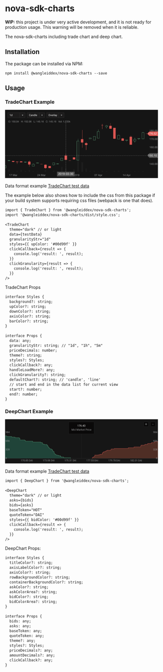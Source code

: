 # nova-sdk-charts

**WIP:** this project is under very active development, and it is not ready for production usage. This warning will be removed when it is reliable.

The nova-sdk-charts including trade chart and deep chart.

## Installation

The package can be installed via NPM:

```
npm install @wangleiddex/nova-sdk-charts --save
```

## Usage

### TradeChart Example

![TradeChart-dark](./assets/images/TradeChart-dark.png)

Data format example [TradeChart test data](https://github.com/novaprotocolio/nova-sdk-charts/blob/master/assets/js/TradeChartTestData.js)

The example below also shows how to include the css from this package if your build system supports requiring css files (webpack is one that does). 
```
import { TradeChart } from '@wangleiddex/nova-sdk-charts';
import '@wangleiddex/nova-sdk-charts/dist/style.css';

<TradeChart
  theme="dark" // or light
  data={testData}
  granularityStr="1d"
  styles={{ upColor: '#00d99f' }}
  clickCallback={result => {
    console.log('result: ', result);
  }}
  clickGranularity={result => {
    console.log('result: ', result);
  }}
/>
```

TradeChart Props

```
interface Styles {
  background?: string;
  upColor?: string;
  downColor?: string;
  axisColor?: string;
  barColor?: string;
}

interface Props {
  data: any;
  granularityStr: string; // "1d", "1h", "5m"
  priceDecimals: number;
  theme?: string;
  styles?: Styles;
  clickCallback?: any;
  handleLoadMore?: any;
  clickGranularity?: string;
  defaultChart?: string; // 'candle', 'line'
  // start and end in the data list for current view
  start?: number;
  end?: number;
}
```

### DeepChart Example

![DeepChart-dark](./assets/images/DeepChart-dark.png)

Data format example [TradeChart test data](https://github.com/novaprotocolio/nova-sdk-charts/blob/master/assets/js/DeepChartTestData.js)

```
import { DeepChart } from '@wangleiddex/nova-sdk-charts';

<DeepChart
  theme="dark" // or light
  asks={bids}
  bids={asks}
  baseToken="HOT"
  quoteToken="DAI"
  styles={{ bidColor: '#00d99f' }}
  clickCallback={result => {
    console.log('result: ', result);
  }}
/>
```

DeepChart Props:

```
interface Styles {
  titleColor?: string;
  axisLabelColor?: string;
  axisColor?: string;
  rowBackgroundColor?: string;
  containerBackgroundColor?: string;
  askColor?: string;
  askColorArea?: string;
  bidColor?: string;
  bidColorArea?: string;
}

interface Props {
  bids: any;
  asks: any;
  baseToken: any;
  quoteToken: any;
  theme?: any;
  styles?: Styles;
  priceDecimals?: any;
  amountDecimals?: any;
  clickCallback?: any;
}
```
